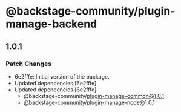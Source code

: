 # @backstage-community/plugin-manage-backend

## 1.0.1

### Patch Changes

- 6e2fffe: Initial version of the package.
- Updated dependencies [6e2fffe]
- Updated dependencies [6e2fffe]
  - @backstage-community/plugin-manage-common@1.0.1
  - @backstage-community/plugin-manage-node@1.0.1
